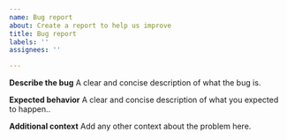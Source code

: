 ```yaml
---
name: Bug report
about: Create a report to help us improve
title: Bug report
labels: ''
assignees: ''

---
```


**Describe the bug**
A clear and concise description of what the bug is.

**Expected behavior**
A clear and concise description of what you expected to happen..

**Additional context**
Add any other context about the problem here.
